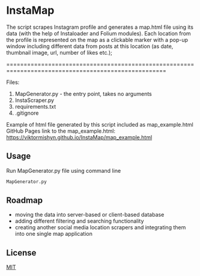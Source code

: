 # InstaMap

The script scrapes Instagram profile and generates a map.html file using its data (with the help of Instaloader and Folium modules). 
Each location from the profile is represented on the map as a clickable marker with a pop-up window including 
different data from posts at this location (as date, thumbnail image, url, number of likes etc.);

====================================================================================================



Files:
1. MapGenerator.py - the entry point, takes no arguments
2. InstaScraper.py
3. requirements.txt
4. .gitignore

Example of html file generated by this script included as map_example.html
GitHub Pages link to the map_example.html: https://viktormishyn.github.io/InstaMap/map_example.html


## Usage

Run MapGenerator.py file using command line 

```bash
MapGenerator.py
```
## Roadmap

- moving the data into server-based or client-based database
- adding different filtering and searching functionality
- creating another social media location scrapers and integrating them into one single map application

## License
[MIT](https://choosealicense.com/licenses/mit/)
